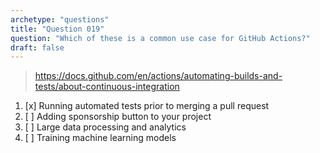 ```yaml
---
archetype: "questions"
title: "Question 019"
question: "Which of these is a common use case for GitHub Actions?"
draft: false
---
```



> https://docs.github.com/en/actions/automating-builds-and-tests/about-continuous-integration
1. [x] Running automated tests prior to merging a pull request
1. [ ] Adding sponsorship button to your project
1. [ ] Large data processing and analytics
1. [ ] Training machine learning models
